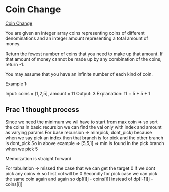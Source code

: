 # Coin Change

[Coin Change](https://leetcode.com/problems/coin-change/description/)

You are given an integer array coins representing coins of different denominations and an integer amount representing a total amount of money.

Return the fewest number of coins that you need to make up that amount. If that amount of money cannot be made up by any combination of the coins, return -1.

You may assume that you have an infinite number of each kind of coin.

Example 1:

Input: coins = [1,2,5], amount = 11
Output: 3
Explanation: 11 = 5 + 5 + 1

## Prac 1 thought process

Since we need the minimum we wil have to start from max coin => so sort the coins
In basic recursion we can find the val only with index and amount as varying params
For base recursion => min(pick, dont_pick) because when we say pick an index then that branch is for pick and the other branch is dont_pick
So in above example => [5,5,1] => min is found in the pick branch when we pick 5

Memoization is straight forward

For tabulation => missed the case that we can get the target 0 if we dont pick any coins => so first col will be 0
Secondly for pick case we can pick the same coin again and again so dp[i][j - coins[i]] instead of dp[i-1][j - coins[i]]
